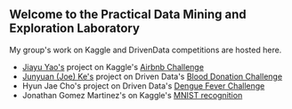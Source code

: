 ## Welcome to the Practical Data Mining and Exploration Laboratory

My group's work on Kaggle and DrivenData competitions are hosted here.

* [Jiayu Yao's](https://www.seas.harvard.edu/directory/jiy328) project on Kaggle's [Airbnb Challenge](https://github.com/yaojiayu0826/Airbnb-case) 
* [Junyuan (Joe) Ke's](http://junyuanke.com/) project on Driven Data's [Blood Donation Challenge](https://github.com/mk28468/predictBloodDonations)
* Hyun Jae Cho's project on Driven Data's [Dengue Fever Challenge](https://github.com/joyceho/prada-x/blob/master/dengue_final.ipynb)
* Jonathan Gomez Martinez's on Kaggle's [MNIST recognition](https://github.com/joyceho/prada-x/tree/master/Digit%20Recognizer)
